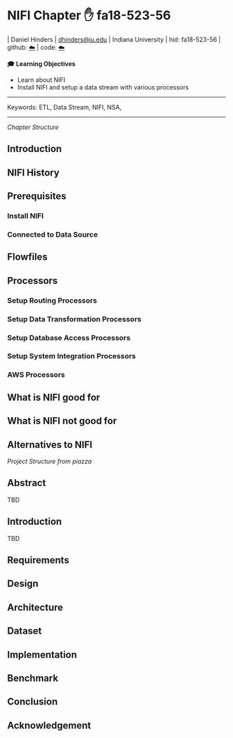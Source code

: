 # NIFI Chapter :hand: fa18-523-56

| Daniel Hinders
| dhinders@iu.edu
| Indiana University
| hid: fa18-523-56
| github: [:cloud:](https://github.com/cloudmesh-community/fa18-523-56/blob/master/project-report/report.md)
| code: [:cloud:](https://github.com/cloudmesh-community/fa18-523-56/blob/master/project-code/code)

**:mortar_board: Learning Objectives**

* Learn about NIFI
* Install NIFI and setup a data stream with various processors
---

Keywords: ETL, Data Stream, NIFI, NSA, 

---

*Chapter Structure*

## Introduction

## NIFI History

## Prerequisites

### Install NIFI

### Connected to Data Source

## Flowfiles

## Processors

### Setup Routing Processors

### Setup Data Transformation Processors

### Setup Database Access Processors

### Setup System Integration Processors

### AWS Processors

## What is NIFI good for

## What is NIFI not good for


## Alternatives to NIFI




*Project Structure from piazza*

## Abstract

TBD

## Introduction

TBD

## Requirements

## Design 

## Architecture

## Dataset

## Implementation

## Benchmark

## Conclusion

## Acknowledgement
